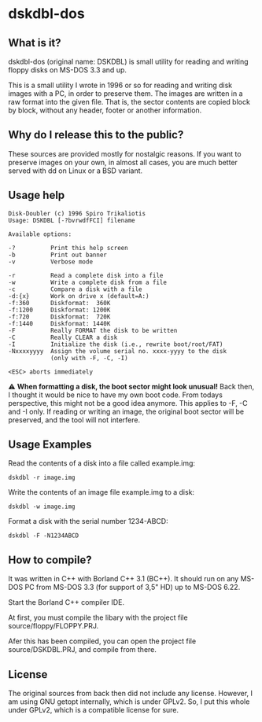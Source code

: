 # dskdbl-dos

## What is it?

dskdbl-dos (original name: DSKDBL) is small utility for reading and writing
floppy disks on MS-DOS 3.3 and up.

This is a small utility I wrote in 1996 or so for reading and writing disk
images with a PC, in order to preserve them. The images are written in a raw
format into the given file. That is, the sector contents are copied block by
block, without any header, footer or another information.

## Why do I release this to the public?

These sources are provided mostly for nostalgic reasons. If you want to
preserve images on your own, in almost all cases, you are much better served
with dd on Linux or a BSD variant.

## Usage help

    Disk-Doubler (c) 1996 Spiro Trikaliotis
    Usage: DSKDBL [-?bvrwdfFCI] filename

    Available options:

    -?          Print this help screen
    -b          Print out banner
    -v          Verbose mode

    -r          Read a complete disk into a file
    -w          Write a complete disk from a file
    -c          Compare a disk with a file
    -d:{x}      Work on drive x (default=A:)
    -f:360      Diskformat:  360K
    -f:1200     Diskformat: 1200K
    -f:720      Diskformat:  720K
    -f:1440     Diskformat: 1440K
    -F          Really FORMAT the disk to be written
    -C          Really CLEAR a disk
    -I          Initialize the disk (i.e., rewrite boot/root/FAT)
    -Nxxxxyyyy  Assign the volume serial no. xxxx-yyyy to the disk
                (only with -F, -C, -I)

    <ESC> aborts immediately

:warning: **When formatting a disk, the boot sector might look unusual!**
Back then, I thought it would be nice to have my own boot code. From todays
perspective, this might not be a good idea anymore. This applies to -F, -C
and -I only. If reading or writing an image, the original boot sector will
be preserved, and the tool will not interfere.

## Usage Examples

Read the contents of a disk into a file called example.img:

    dskdbl -r image.img

Write the contents of an image file example.img to a disk:

    dskdbl -w image.img

Format a disk with the serial number 1234-ABCD:

    dskdbl -F -N1234ABCD

## How to compile?

It was written in C++ with Borland C++ 3.1 (BC++). It should run on any MS-DOS
PC from MS-DOS 3.3 (for support of 3,5" HD) up to MS-DOS 6.22.

Start the Borland C++ compiler IDE.

At first, you must compile the libary with the project file
source/floppy/FLOPPY.PRJ.

Afer this has been compiled, you can open the project file source/DSKDBL.PRJ,
and compile from there.

## License

The original sources from back then did not include any license. However, I am
using GNU getopt internally, which is under GPLv2. So, I put this whole under
GPLv2, which is a compatible license for sure.
